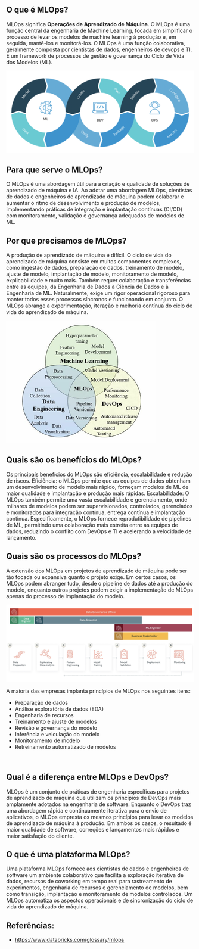## O que é MLOps?
MLOps significa **Operações de Aprendizado de Máquina**. 
O MLOps é uma função central da engenharia de Machine Learning, focada em simplificar o processo de levar os modelos de machine learning à produção e, 
em seguida, mantê-los e monitorá-los. 
O MLOps é uma função colaborativa, geralmente composta por cientistas de dados, engenheiros de devops e TI.
É um framework de processos de gestão e governança do Ciclo de Vida dos Modelos (ML).

<img src='https://github.com/Databricks-BR/MLOps/raw/main/images/mlops_conceito.png' width='600px'></img>

## Para que serve o MLOps?
O MLOps é uma abordagem útil para a criação e qualidade de soluções de aprendizado de máquina e IA. 
Ao adotar uma abordagem MLOps, cientistas de dados e engenheiros de aprendizado de máquina podem colaborar 
e aumentar o ritmo de desenvolvimento e produção de modelos, 
implementando práticas de integração e implantação contínuas (CI/CD) com monitoramento, validação e governança adequados de modelos de ML.

## Por que precisamos de MLOps?
A produção de aprendizado de máquina é difícil. O ciclo de vida do aprendizado de máquina consiste em muitos componentes complexos, 
como ingestão de dados, preparação de dados, treinamento de modelo, ajuste de modelo, implantação de modelo, monitoramento de modelo, 
explicabilidade e muito mais. 
Também requer colaboração e transferências entre as equipes, da Engenharia de Dados à Ciência de Dados e à Engenharia de ML. 
Naturalmente, exige um rigor operacional rigoroso para manter todos esses processos síncronos e funcionando em conjunto. 
O MLOps abrange a experimentação, iteração e melhoria contínua do ciclo de vida do aprendizado de máquina.

<img src='https://github.com/Databricks-BR/MLOps/raw/main/images/mlops_diagrama.jpeg' width='400px'></img>

## Quais são os benefícios do MLOps?
Os principais benefícios do MLOps são eficiência, escalabilidade e redução de riscos. 
Eficiência: o MLOps permite que as equipes de dados obtenham um desenvolvimento de modelo mais rápido, 
forneçam modelos de ML de maior qualidade e implantação e produção mais rápidas. 
Escalabilidade: O MLOps também permite uma vasta escalabilidade e gerenciamento, 
onde milhares de modelos podem ser supervisionados, controlados, gerenciados e monitorados para integração contínua, 
entrega contínua e implantação contínua. Especificamente, o MLOps fornece reprodutibilidade de pipelines de ML, 
permitindo uma colaboração mais estreita entre as equipes de dados, reduzindo o conflito com DevOps e 
TI e acelerando a velocidade de lançamento. 

## Quais são os processos do MLOps?
A extensão dos MLOps em projetos de aprendizado de máquina pode ser tão focada ou expansiva quanto o projeto exige. Em certos casos, os MLOps podem abranger tudo, desde o pipeline de dados até a produção do modelo, enquanto outros projetos podem exigir a implementação de MLOps apenas do processo de implantação do modelo. 

<img src='https://github.com/Databricks-BR/MLOps/raw/main/images/mlops_processos.png'></img>

A maioria das empresas implanta princípios de MLOps nos seguintes itens:
* Preparação de dados 
* Análise exploratória de dados (EDA)
* Engenharia de recursos 
* Treinamento e ajuste de modelos
* Revisão e governança do modelo
* Inferência e veiculação do modelo
* Monitoramento de modelo
* Retreinamento automatizado de modelos
</BR>

## Qual é a diferença entre MLOps e DevOps?
MLOps é um conjunto de práticas de engenharia específicas para projetos de aprendizado de máquina 
que utilizam os princípios de DevOps mais amplamente adotados na engenharia de software. 
Enquanto o DevOps traz uma abordagem rápida e continuamente iterativa para o envio de aplicativos, 
o MLOps empresta os mesmos princípios para levar os modelos de aprendizado de máquina à produção. 
Em ambos os casos, o resultado é maior qualidade de software, correções e lançamentos mais rápidos e maior satisfação do cliente.
</BR>

## O que é uma plataforma MLOps?
Uma plataforma MLOps fornece aos cientistas de dados e engenheiros de software um ambiente colaborativo 
que facilita a exploração iterativa de dados, recursos de coworking em tempo real para rastreamento de experimentos, 
engenharia de recursos e gerenciamento de modelos, bem como transição, implantação e monitoramento de modelos controlados. 
Um MLOps automatiza os aspectos operacionais e de sincronização do ciclo de vida do aprendizado de máquina.

## Referências:

* https://www.databricks.com/glossary/mlops


